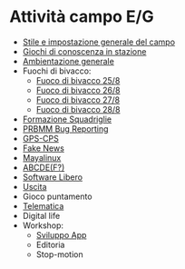 # Attività campo E/G

* [Stile e impostazione generale del campo](stile.md)
* [Giochi di conoscenza in stazione](attivita/conoscenza)
* [Ambientazione generale](attivita/ambientazione)
* Fuochi di bivacco:
  * [Fuoco di bivacco 25/8](attivita/ambientazione/bivacco-25-8.md)
  * [Fuoco di bivacco 26/8](attivita/ambientazione/bivacco-26-8.md)
  * [Fuoco di bivacco 27/8](attivita/ambientazione/bivacco-27-8.md)
  * [Fuoco di bivacco 28/8](attivita/ambientazione/bivacco-28-8.md)
* [Formazione Squadriglie](attivita/formazione-sq)
* [PRBMM Bug Reporting](attivita/prbmm-bug-reporting)
* [GPS-CPS](attivita/gps-cps)
* [Fake News](attivita/fake-news)
* [Mayalinux](attivita/mayalinux)
* [ABCDE(F?)](attivita/abcdef/abcdef.pdf)
* [Software Libero](attivita/software-libero)
* [Uscita](attivita/uscita)
* Gioco puntamento
* [Telematica](attivita/telematica)
* Digital life
* Workshop:
  * [Sviluppo App](attivita/workshop-app)
  * Editoria
  * Stop-motion
